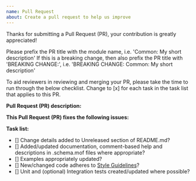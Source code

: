 ```yaml
---
name: Pull Request
about: Create a pull request to help us improve
---
```


Thanks for submitting a Pull Request (PR), your contribution is greatly appreciated!

Please prefix the PR title with the module name, i.e. 'Common: My short description'
If this is a breaking change, then also prefix the PR title with 'BREAKING CHANGE:', i.e. 'BREAKING CHANGE: Common: My short description'

To aid reviewers in reviewing and merging your PR, please take the time to run through the below checklist.
Change to [x] for each task in the task list that applies to this PR.

**Pull Request (PR) description:**

**This Pull Request (PR) fixes the following issues:**

**Task list:**
- [] Change details added to Unreleased section of README.md?
- [] Added/updated documentation, comment-based help and descriptions in .schema.mof files where appropriate?
- [] Examples appropriately updated?
- [] New/changed code adheres to [Style Guidelines](https://github.com/PowerShell/DscResources/blob/master/StyleGuidelines.md)?
- [] Unit and (optional) Integration tests created/updated where possible?
